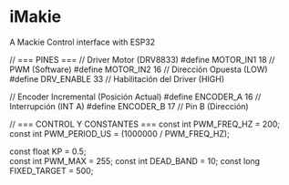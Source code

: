 # iMakie
A Mackie Control interface with ESP32

// === PINES ===
// Driver Motor (DRV8833)
#define MOTOR_IN1 18     // PWM (Software)
#define MOTOR_IN2 16     // Dirección Opuesta (LOW)
#define DRV_ENABLE 33    // Habilitación del Driver (HIGH)

// Encoder Incremental (Posición Actual)
#define ENCODER_A 16     // Interrupción (INT A)
#define ENCODER_B 17     // Pin B (Dirección)

// === CONTROL Y CONSTANTES ===
const int PWM_FREQ_HZ = 200; 
const int PWM_PERIOD_US = (1000000 / PWM_FREQ_HZ); 

const float KP = 0.5;   
const int PWM_MAX = 255;
const int DEAD_BAND = 10; 
const long FIXED_TARGET = 500; 

